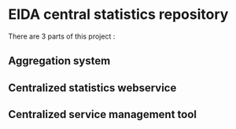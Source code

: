 # EIDA central statistics repository

There are 3 parts of this project :

## Aggregation system

## Centralized statistics webservice

## Centralized service management tool
